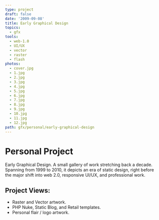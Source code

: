 ```yaml
---
type: project
draft: false
date: '2009-09-08'
title: Early Graphical Design
topics:
  - gfx
tools:
  - web-1.0
  - UI/UX
  - vector
  - raster
  - flash
photos:
  - cover.jpg
  - 1.jpg
  - 2.jpg
  - 3.jpg
  - 4.jpg
  - 5.jpg
  - 6.jpg
  - 7.jpg
  - 8.jpg
  - 9.jpg
  - 10.jpg
  - 11.jpg
  - 12.jpg
path: gfx/personal/early-graphical-design
---
```

# Personal Project
Early Graphical Design. A small gallery of work stretching back a decade. Spanning from 1999 to 2010, it depicts an era of static design, right before the major shift into web 2.0, responsive UI/UX, and professional work.

## Project Views:
* Raster and Vector artwork.
* PHP Nuke, Static Blog, and Retail templates.
* Personal flair / logo artwork.
